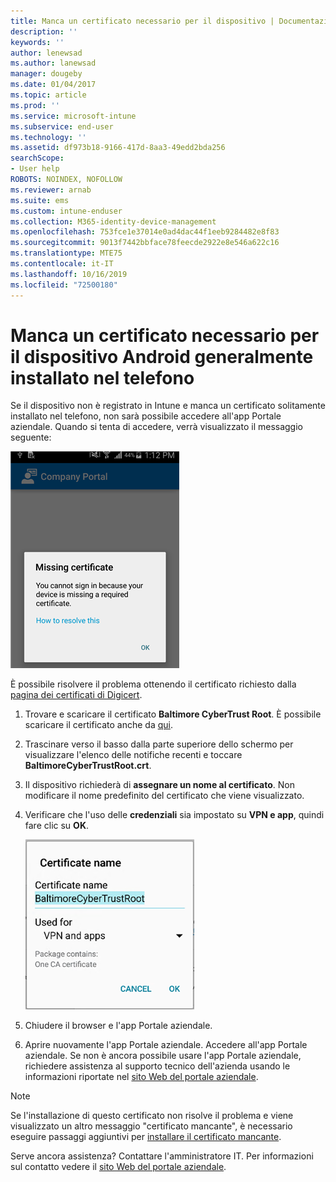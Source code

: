 ```yaml
---
title: Manca un certificato necessario per il dispositivo | Documentazione Microsoft
description: ''
keywords: ''
author: lenewsad
ms.author: lanewsad
manager: dougeby
ms.date: 01/04/2017
ms.topic: article
ms.prod: ''
ms.service: microsoft-intune
ms.subservice: end-user
ms.technology: ''
ms.assetid: df973b18-9166-417d-8aa3-49edd2bda256
searchScope:
- User help
ROBOTS: NOINDEX, NOFOLLOW
ms.reviewer: arnab
ms.suite: ems
ms.custom: intune-enduser
ms.collection: M365-identity-device-management
ms.openlocfilehash: 753fce1e37014e0ad4dac44f1eeb9284482e8f83
ms.sourcegitcommit: 9013f7442bbface78feecde2922e8e546a622c16
ms.translationtype: MTE75
ms.contentlocale: it-IT
ms.lasthandoff: 10/16/2019
ms.locfileid: "72500180"
---
```

# <a name="your-android-device-is-missing-a-certificate-that-usually-comes-installed-on-your-phone"></a>Manca un certificato necessario per il dispositivo Android generalmente installato nel telefono

Se il dispositivo non è registrato in Intune e manca un certificato solitamente installato nel telefono, non sarà possibile accedere all'app Portale aziendale. Quando si tenta di accedere, verrà visualizzato il messaggio seguente:

![screenshot-error-message-about-missing-certificate](./media/andr-cert_install-1-cert_missing.png)

È possibile risolvere il problema ottenendo il certificato richiesto dalla [pagina dei certificati di Digicert](https://www.digicert.com/digicert-root-certificates.htm).

1. Trovare e scaricare il certificato __Baltimore CyberTrust Root__. È possibile scaricare il certificato anche da [qui](https://www.digicert.com/CACerts/BaltimoreCyberTrustRoot.crt).

2. Trascinare verso il basso dalla parte superiore dello schermo per visualizzare l'elenco delle notifiche recenti e toccare **BaltimoreCyberTrustRoot.crt**.

3. Il dispositivo richiederà di **assegnare un nome al certificato**. Non modificare il nome predefinito del certificato che viene visualizzato.

4. Verificare che l'uso delle **credenziali** sia impostato su **VPN e app**, quindi fare clic su **OK**.

    ![screenshot-certificate-name-dialog-showing-baltimore-certificate-name](./media/andr-cert_install-2-add_cert_name.png)

5. Chiudere il browser e l'app Portale aziendale.

6. Aprire nuovamente l'app Portale aziendale. Accedere all'app Portale aziendale. Se non è ancora possibile usare l'app Portale aziendale, richiedere assistenza al supporto tecnico dell'azienda usando le informazioni riportate nel [sito Web del portale aziendale](https://go.microsoft.com/fwlink/?linkid=2010980).

>[!NOTE]
> Se l'installazione di questo certificato non risolve il problema e viene visualizzato un altro messaggio "certificato mancante", è necessario eseguire passaggi aggiuntivi per [installare il certificato mancante](your-device-is-missing-an-IT-required-certificate-android.md).

Serve ancora assistenza? Contattare l'amministratore IT. Per informazioni sul contatto vedere il [sito Web del portale aziendale](https://go.microsoft.com/fwlink/?linkid=2010980).
